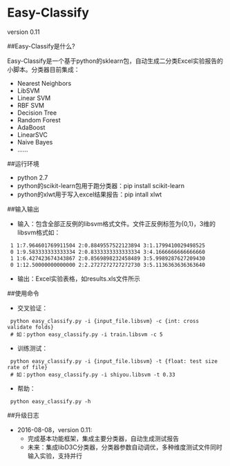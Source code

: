 # Easy-Classify
version 0.11

##Easy-Classify是什么?

Easy-Classify是一个基于python的sklearn包，自动生成二分类Excel实验报告的小脚本。分类器目前集成：

* Nearest Neighbors
* LibSVM
* Linear SVM
* RBF SVM
* Decision Tree
* Random Forest
* AdaBoost
* LinearSVC
* Naive Bayes
* ......

##运行环境

* python 2.7
* python的scikit-learn包用于跑分类器：pip install scikit-learn
* python的xlwt用于写入excel结果报告：pip intall xlwt

##输入输出
 
 * 输入：包含全部正反例的libsvm格式文件。文件正反例标签为{0,1}，3维的libsvm格式如：
 
 ```txt
  1 1:7.964601769911504 2:0.8849557522123894 3:1.1799410029498525
  0 1:9.583333333333334 2:0.8333333333333334 3:4.1666666666666660
  1 1:6.427423674343867 2:0.8569898232458489 3:5.9989287627209430
  0 1:12.50000000000000 2:2.2727272727272730 3:5.1136363636363640
```
 * 输出：Excel实验表格，如results.xls文件所示
 
##使用命令

* 交叉验证：
 ```ssh
  python easy_classify.py -i {input_file.libsvm} -c {int: cross validate folds}
  # 如：python easy_classify.py -i train.libsvm -c 5
```

* 训练测试：
 ```ssh
  python easy_classify.py -i {input_file.libsvm} -t {float: test size rate of file}
  # 如：python easy_classify.py -i shiyou.libsvm -t 0.33
```

* 帮助：
 ```ssh
  python easy_classify.py -h
```

##升级日志
 * 2016-08-08，version 0.11:
   * 完成基本功能框架，集成主要分类器，自动生成测试报告
   * 未来：集成libD3C分类器，分类器参数自动调优，多种维度测试文件同时输入实验，支持并行
 
